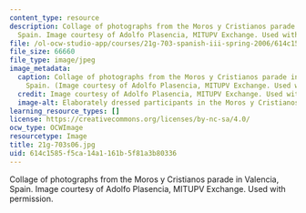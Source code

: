 ```yaml
---
content_type: resource
description: Collage of photographs from the Moros y Cristianos parade in Valencia,
  Spain. Image courtesy of Adolfo Plasencia, MITUPV Exchange. Used with permission.
file: /ol-ocw-studio-app/courses/21g-703-spanish-iii-spring-2006/614c1585f5ca14a1161b5f81a3b80336_21g-703s06.jpg
file_size: 66660
file_type: image/jpeg
image_metadata:
  caption: Collage of photographs from the Moros y Cristianos parade in Valencia,
    Spain. (Image courtesy of Adolfo Plasencia, MITUPV Exchange. Used with permission.)
  credit: Image courtesy of Adolfo Plasencia, MITUPV Exchange. Used with permission.
  image-alt: Elaborately dressed participants in the Moros y Cristianos parade.
learning_resource_types: []
license: https://creativecommons.org/licenses/by-nc-sa/4.0/
ocw_type: OCWImage
resourcetype: Image
title: 21g-703s06.jpg
uid: 614c1585-f5ca-14a1-161b-5f81a3b80336
---
```

Collage of photographs from the Moros y Cristianos parade in Valencia, Spain. Image courtesy of Adolfo Plasencia, MITUPV Exchange. Used with permission.